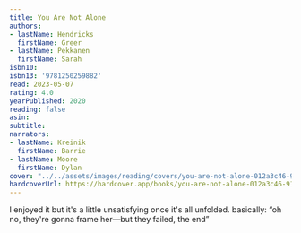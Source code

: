 ```yaml
---
title: You Are Not Alone
authors:
- lastName: Hendricks
  firstName: Greer
- lastName: Pekkanen
  firstName: Sarah
isbn10:
isbn13: '9781250259882'
read: 2023-05-07
rating: 4.0
yearPublished: 2020
reading: false
asin:
subtitle:
narrators:
- lastName: Kreinik
  firstName: Barrie
- lastName: Moore
  firstName: Dylan
cover: "../../assets/images/reading/covers/you-are-not-alone-012a3c46-914b-4726-87ac-221908b340bc.jpeg"
hardcoverUrl: https://hardcover.app/books/you-are-not-alone-012a3c46-914b-4726-87ac-221908b340bc/editions/31224901
---
```

I enjoyed it but it's a little unsatisfying once it's all unfolded.  <spoiler>basically: “oh no, they're gonna frame her—but they failed, the end”</spoiler>
